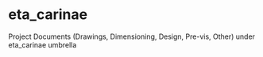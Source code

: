# eta_carinae
Project Documents (Drawings, Dimensioning, Design, Pre-vis, Other) under eta_carinae umbrella
